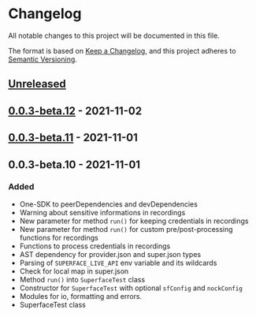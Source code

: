 # Changelog

All notable changes to this project will be documented in this file.

The format is based on [Keep a Changelog](https://keepachangelog.com/en/1.0.0/),
and this project adheres to [Semantic Versioning](https://semver.org/spec/v2.0.0.html).

## [Unreleased]

## [0.0.3-beta.12] - 2021-11-02

## [0.0.3-beta.11] - 2021-11-01

## 0.0.3-beta.10 - 2021-11-01
### Added
- One-SDK to peerDependencies and devDependencies
- Warning about sensitive informations in recordings
- New parameter for method `run()` for keeping credentials in recordings
- New parameter for method `run()` for custom pre/post-processing functions for recordings
- Functions to process credentials in recordings
- AST dependency for provider.json and super.json types
- Parsing of `SUPERFACE_LIVE_API` env variable and its wildcards
- Check for local map in super.json
- Method `run()` into `SuperfaceTest` class
- Constructor for `SuperfaceTest` with optional `sfConfig` and `nockConfig`
- Modules for io, formatting and errors.
- SuperfaceTest class

[Unreleased]: https://github.com/superfaceai/testing-lib/compare/v0.0.3-beta.12...HEAD
[0.0.3-beta.12]: https://github.com/superfaceai/testing-lib/compare/v0.0.3-beta.11...v0.0.3-beta.12
[0.0.3-beta.11]: https://github.com/superfaceai/testing-lib/compare/v0.0.3-beta.10...v0.0.3-beta.11
